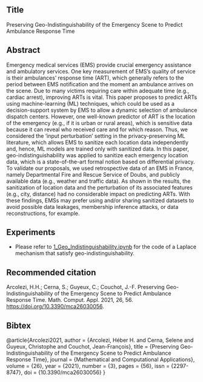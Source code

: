 ## Title
Preserving Geo-Indistinguishability of the Emergency Scene to Predict Ambulance Response Time

## Abstract
Emergency medical services (EMS) provide crucial emergency assistance and ambulatory services. One key measurement of EMS’s quality of service is their ambulances’ response time (ART), which generally refers to the period between EMS notification and the moment an ambulance arrives on the scene. Due to many victims requiring care within adequate time (e.g., cardiac arrest), improving ARTs is vital. This paper proposes to predict ARTs using machine-learning (ML) techniques, which could be used as a decision-support system by EMS to allow a dynamic selection of ambulance dispatch centers. However, one well-known predictor of ART is the location of the emergency (e.g., if it is urban or rural areas), which is sensitive data because it can reveal who received care and for which reason. Thus, we considered the ‘input perturbation’ setting in the privacy-preserving ML literature, which allows EMS to sanitize each location data independently and, hence, ML models are trained only with sanitized data. In this paper, geo-indistinguishability was applied to sanitize each emergency location data, which is a state-of-the-art formal notion based on differential privacy. To validate our proposals, we used retrospective data of an EMS in France, namely Departmental Fire and Rescue Service of Doubs, and publicly available data (e.g., weather and traffic data). As shown in the results, the sanitization of location data and the perturbation of its associated features (e.g., city, distance) had no considerable impact on predicting ARTs. With these findings, EMSs may prefer using and/or sharing sanitized datasets to avoid possible data leakages, membership inference attacks, or data reconstructions, for example.

## Experiments
* Please refer to [1_Geo_Indistinguishability.ipynb]() for the code of a Laplace mechanism that satisfy geo-indistinguishability.

## Recommended citation
Arcolezi, H.H.; Cerna, S.; Guyeux, C.; Couchot, J.-F. Preserving Geo-Indistinguishability of the Emergency Scene to Predict Ambulance Response Time. Math. Comput. Appl. 2021, 26, 56. https://doi.org/10.3390/mca26030056.

## Bibtex
@article{Arcolezi2021,
author = {Arcolezi, Héber H. and Cerna, Selene and Guyeux, Christophe and Couchot, Jean-François},
title = {Preserving Geo-Indistinguishability of the Emergency Scene to Predict Ambulance Response Time},
journal = {Mathematical and Computational Applications},
volume = {26},
year = {2021},
number = {3},
pages = {56},
issn = {2297-8747},
doi = {10.3390/mca26030056}
}

